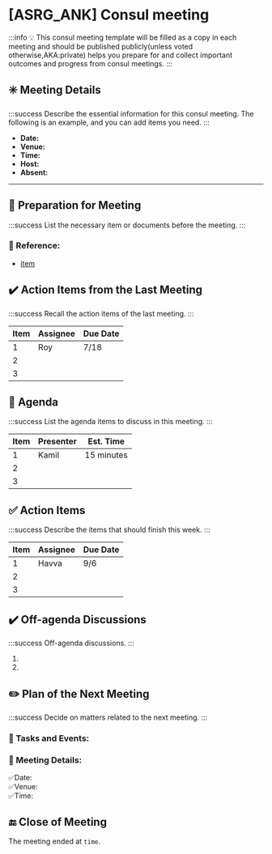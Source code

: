 # [ASRG_ANK] Consul meeting

:::info
:bulb: This consul meeting template will be filled as a copy in each meeting and should be published publicly(unless voted otherwise,AKA:private) helps you prepare for and collect important outcomes and progress from consul meetings.
:::

## :eight_spoked_asterisk: Meeting Details

:::success
Describe the essential information for this consul meeting. 
The following is an example, and you can add items you need. 
:::

- **Date:** 
- **Venue:** 
- **Time:**
- **Host:** 
- **Absent:**

---
## :blue_book: Preparation for Meeting

:::success
List the necessary item or documents before the meeting.
:::

### :small_blue_diamond: Reference:
- [item](link)


## :heavy_check_mark: Action Items from the Last Meeting

:::success
Recall the action items of the last meeting.
:::

| **Item** 	| **Assignee** 	| **Due Date** 	|
|----------	|-----------------	|--------------	|
| 1        	| Roy            	| 7/18         	|
| 2        	|                 	|              	|
| 3        	|                 	|              	|

## 💬 Agenda

:::success
List the agenda items to discuss in this meeting.
:::

| **Item** 	| **Presenter** 	| **Est. Time** |
|----------	|-----------------	|--------------	|
| 1        	| Kamil            	| 15 minutes   	|
| 2        	|                 	|              	|
| 3        	|                 	|              	|

## :white_check_mark: Action Items

:::success
Describe the items that should finish this week.
:::

| **Item** 	| **Assignee** 	| **Due Date** 	|
|----------	|-----------------	|--------------	|
| 1        	| Havva           	| 9/6         	|
| 2        	|                 	|              	|
| 3        	|                 	|              	|

## :heavy_check_mark: Off-agenda Discussions

:::success
Off-agenda discussions.
:::

1. 
2. 

## :pencil2: Plan of the Next Meeting

:::success
Decide on matters related to the next meeting.
:::

### :small_blue_diamond: Tasks and Events:

### :small_blue_diamond: Meeting Details:
:white_check_mark:Date:  
:white_check_mark:Venue:  
:white_check_mark:Time: 

## :end: Close of Meeting

The meeting ended at `time`.

